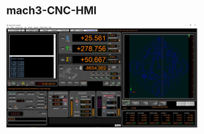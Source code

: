 # mach3-CNC-HMI
![alt text](https://github.com/t14lab/mach3-CNC-HMI/blob/main/Docu/Screenshots/mach3-CNC-HMI-1920x1080.JPG?raw=true)
